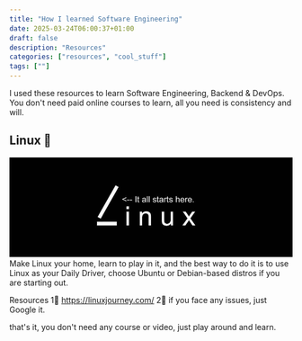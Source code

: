 ```yaml
---
title: "How I learned Software Engineering"
date: 2025-03-24T06:00:37+01:00
draft: false
description: "Resources"
categories: ["resources", "cool_stuff"]
tags: [""]
---
```


I used these resources to learn Software Engineering, Backend & DevOps.
You don't need paid online courses to learn, all you need is consistency and will.

## Linux 🐧
![](./linux.jpg)
Make Linux your home, learn to play in it, and the best way to do it is to use Linux as your Daily Driver, choose Ubuntu or Debian-based distros if you are starting out.

Resources
1⃣ https://linuxjourney.com/
2⃣ if you face any issues, just Google it.

that's it, you don't need any course or video, just play around and learn.
